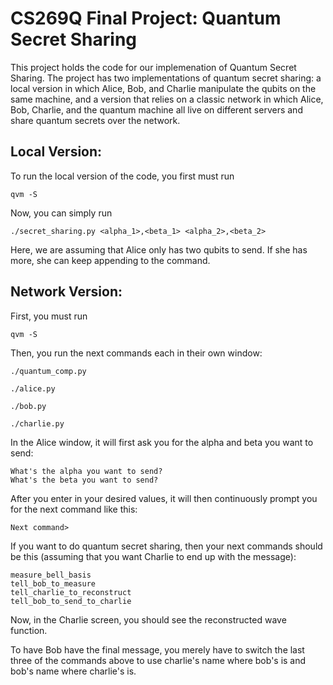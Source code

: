 # CS269Q Final Project: Quantum Secret Sharing

This project holds the code for our implemenation of Quantum Secret Sharing. The project has two implementations of quantum secret sharing: a local version in which Alice, Bob, and Charlie manipulate the qubits on the same machine, and a version that relies on a classic network in which Alice, Bob, Charlie, and the quantum machine all live on different servers and share quantum secrets over the network.

## Local Version:

To run the local version of the code, you first must run

```
qvm -S
```
Now, you can simply run

```
./secret_sharing.py <alpha_1>,<beta_1> <alpha_2>,<beta_2>
```

Here, we are assuming that Alice only has two qubits to send. If she has more, she can keep appending to the command.

## Network Version:

First, you must run

```
qvm -S
```

Then, you run the next commands each in their own window:

```
./quantum_comp.py
```

```
./alice.py
```

```
./bob.py
```

```
./charlie.py
```

In the Alice window, it will first ask you for the alpha and beta you want to send:
```
What's the alpha you want to send?
What's the beta you want to send?
```

After you enter in your desired values, it will then continuously prompt you for the next command like this:
```
Next command>
```

If you want to do quantum secret sharing, then your next commands should be this (assuming that you want Charlie to end up with the message):
```
measure_bell_basis
tell_bob_to_measure
tell_charlie_to_reconstruct
tell_bob_to_send_to_charlie
```

Now, in the Charlie screen, you should see the reconstructed wave function.

To have Bob have the final message, you merely have to switch the last three of the commands above to use charlie's name where bob's is and bob's name where charlie's is.
